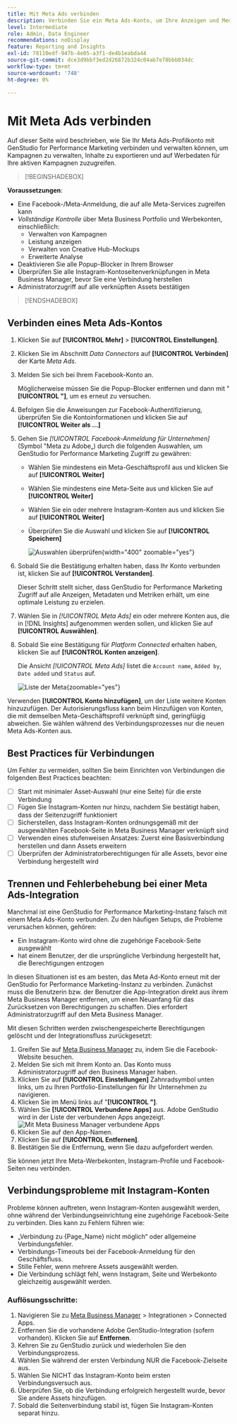 ```yaml
---
title: Mit Meta Ads verbinden
description: Verbinden Sie ein Meta Ads-Konto, um Ihre Anzeigen und Medien mit Adobe GenStudio for Performance Marketing zu aktivieren und zu überwachen.
level: Intermediate
role: Admin, Data Engineer
recommendations: noDisplay
feature: Reporting and Insights
exl-id: 78110edf-947b-4e05-a3f1-de4b1eabda44
source-git-commit: dce3d9bbf3ed2d26872b324c04ab7e78bbb034dc
workflow-type: tm+mt
source-wordcount: '748'
ht-degree: 0%

---
```


# Mit Meta Ads verbinden

Auf dieser Seite wird beschrieben, wie Sie Ihr Meta Ads-Profilkonto mit GenStudio for Performance Marketing verbinden und verwalten können, um Kampagnen zu verwalten, Inhalte zu exportieren und auf Werbedaten für Ihre aktiven Kampagnen zuzugreifen.

>[!BEGINSHADEBOX]

**Voraussetzungen**:

- Eine Facebook-/Meta-Anmeldung, die auf alle Meta-Services zugreifen kann
- _Vollständige Kontrolle_ über Meta Business Portfolio und Werbekonten, einschließlich:
   - Verwalten von Kampagnen
   - Leistung anzeigen
   - Verwalten von Creative Hub-Mockups
   - Erweiterte Analyse
- Deaktivieren Sie alle Popup-Blocker in Ihrem Browser
- Überprüfen Sie alle Instagram-Kontoseitenverknüpfungen in Meta Business Manager, bevor Sie eine Verbindung herstellen
- Administratorzugriff auf alle verknüpften Assets bestätigen

>[!ENDSHADEBOX]

## Verbinden eines Meta Ads-Kontos

1. Klicken Sie auf **[!UICONTROL Mehr]** > **[!UICONTROL Einstellungen]**.

1. Klicken Sie im Abschnitt _Data Connectors_ auf **[!UICONTROL Verbinden]** der Karte _Meta Ads_.

1. Melden Sie sich bei Ihrem Facebook-Konto an.

   Möglicherweise müssen Sie die Popup-Blocker entfernen und dann mit &quot;**[!UICONTROL &quot;]**, um es erneut zu versuchen.

1. Befolgen Sie die Anweisungen zur Facebook-Authentifizierung, überprüfen Sie die Kontoinformationen und klicken Sie auf **[!UICONTROL Weiter als …]**

1. Gehen Sie _[!UICONTROL Facebook-Anmeldung für Unternehmen]_ (Symbol &quot;Meta zu Adobe„) durch die folgenden Auswahlen, um GenStudio for Performance Marketing Zugriff zu gewähren:

   - Wählen Sie mindestens ein Meta-Geschäftsprofil aus und klicken Sie auf **[!UICONTROL Weiter]**
   - Wählen Sie mindestens eine Meta-Seite aus und klicken Sie auf **[!UICONTROL Weiter]**
   - Wählen Sie ein oder mehrere Instagram-Konten aus und klicken Sie auf **[!UICONTROL Weiter]**
   - Überprüfen Sie die Auswahl und klicken Sie auf **[!UICONTROL Speichern]**

     ![Auswahlen überprüfen](/help/assets/meta/meta-review-selections.png "Auswahlen überprüfen"){width="400" zoomable="yes"}

1. Sobald Sie die Bestätigung erhalten haben, dass Ihr Konto verbunden ist, klicken Sie auf **[!UICONTROL Verstanden]**.

   Dieser Schritt stellt sicher, dass GenStudio for Performance Marketing Zugriff auf alle Anzeigen, Metadaten und Metriken erhält, um eine optimale Leistung zu erzielen.

1. Wählen Sie in _[!UICONTROL Meta Ads]_ ein oder mehrere Konten aus, die in [!DNL Insights] aufgenommen werden sollen, und klicken Sie auf **[!UICONTROL Auswählen]**.

1. Sobald Sie eine Bestätigung für _Platform Connected_ erhalten haben, klicken Sie auf **[!UICONTROL Konten anzeigen]**.

   Die Ansicht _[!UICONTROL Meta Ads]_ listet die `Account name`, `Added by`, `Date added` und `Status` auf.

   ![Liste der Meta](/help/assets/meta/meta-accounts-list.png "Konten/Liste der verbundenen Meta-Konten"){zoomable="yes"}

Verwenden **[!UICONTROL Konto hinzufügen]**, um der Liste weitere Konten hinzuzufügen. Der Autorisierungsfluss kann beim Hinzufügen von Konten, die mit demselben Meta-Geschäftsprofil verknüpft sind, geringfügig abweichen. Sie wählen während des Verbindungsprozesses nur die neuen Meta Ads-Konten aus.

## Best Practices für Verbindungen

Um Fehler zu vermeiden, sollten Sie beim Einrichten von Verbindungen die folgenden Best Practices beachten:

- [ ] Start mit minimaler Asset-Auswahl (nur eine Seite) für die erste Verbindung
- [ ] Fügen Sie Instagram-Konten nur hinzu, nachdem Sie bestätigt haben, dass der Seitenzugriff funktioniert
- [ ] Sicherstellen, dass Instagram-Konten ordnungsgemäß mit der ausgewählten Facebook-Seite in Meta Business Manager verknüpft sind
- [ ] Verwenden eines stufenweisen Ansatzes: Zuerst eine Basisverbindung herstellen und dann Assets erweitern
- [ ] Überprüfen der Administratorberechtigungen für alle Assets, bevor eine Verbindung hergestellt wird

## Trennen und Fehlerbehebung bei einer Meta Ads-Integration

Manchmal ist eine GenStudio for Performance Marketing-Instanz falsch mit einem Meta Ads-Konto verbunden. Zu den häufigen Setups, die Probleme verursachen können, gehören:

- Ein Instagram-Konto wird ohne die zugehörige Facebook-Seite ausgewählt
- hat einem Benutzer, der die ursprüngliche Verbindung hergestellt hat, die Berechtigungen entzogen

In diesen Situationen ist es am besten, das Meta Ad-Konto erneut mit der GenStudio for Performance Marketing-Instanz zu verbinden. Zunächst muss die Benutzerin bzw. der Benutzer die App-Integration direkt aus ihrem Meta Business Manager entfernen, um einen Neuanfang für das Zurücksetzen von Berechtigungen zu schaffen. Dies erfordert Administratorzugriff auf den Meta Business Manager.

Mit diesen Schritten werden zwischengespeicherte Berechtigungen gelöscht und der Integrationsfluss zurückgesetzt:

1. Greifen Sie auf [Meta Business Manager](https://business.facebook.com) zu, indem Sie die Facebook-Website besuchen.
1. Melden Sie sich mit Ihrem Konto an. Das Konto muss Administratorzugriff auf den Business Manager haben.
1. Klicken Sie auf **[!UICONTROL Einstellungen]** Zahnradsymbol unten links, um zu Ihren Portfolio-Einstellungen für Ihr Unternehmen zu navigieren.
1. Klicken Sie im Menü links auf &quot;**[!UICONTROL &quot;]**.
1. Wählen Sie **[!UICONTROL Verbundene Apps]** aus. Adobe GenStudio wird in der Liste der verbundenen Apps angezeigt.
   ![Mit Meta Business Manager verbundene Apps](./meta-connected-apps.png "Bereich für mit Meta Business Manager verbundene Apps")
1. Klicken Sie auf den App-Namen.
1. Klicken Sie auf **[!UICONTROL Entfernen]**.
1. Bestätigen Sie die Entfernung, wenn Sie dazu aufgefordert werden.

Sie können jetzt Ihre Meta-Werbekonten, Instagram-Profile und Facebook-Seiten neu verbinden.

## Verbindungsprobleme mit Instagram-Konten

Probleme können auftreten, wenn Instagram-Konten ausgewählt werden, ohne während der Verbindungseinrichtung eine zugehörige Facebook-Seite zu verbinden. Dies kann zu Fehlern führen wie:

- „Verbindung zu {Page_Name} nicht möglich“ oder allgemeine Verbindungsfehler.
- Verbindungs-Timeouts bei der Facebook-Anmeldung für den Geschäftsfluss.
- Stille Fehler, wenn mehrere Assets ausgewählt werden.
- Die Verbindung schlägt fehl, wenn Instagram, Seite und Werbekonto gleichzeitig ausgewählt werden.

### Auflösungsschritte:

1. Navigieren Sie zu [Meta Business Manager](https://business.facebook.com) > Integrationen > Connected Apps.
1. Entfernen Sie die vorhandene Adobe GenStudio-Integration (sofern vorhanden). Klicken Sie auf **Entfernen**.
1. Kehren Sie zu GenStudio zurück und wiederholen Sie den Verbindungsprozess.
1. Wählen Sie während der ersten Verbindung NUR die Facebook-Zielseite aus.
1. Wählen Sie NICHT das Instagram-Konto beim ersten Verbindungsversuch aus.
1. Überprüfen Sie, ob die Verbindung erfolgreich hergestellt wurde, bevor Sie andere Assets hinzufügen.
1. Sobald die Seitenverbindung stabil ist, fügen Sie Instagram-Konten separat hinzu.


